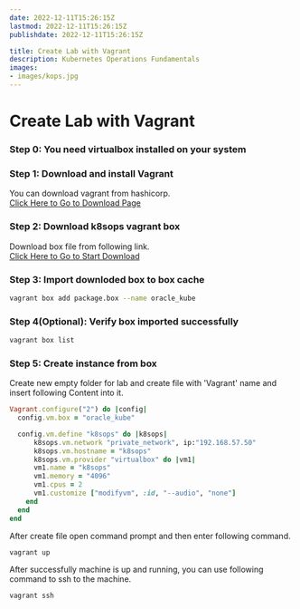 ```yaml
---
date: 2022-12-11T15:26:15Z
lastmod: 2022-12-11T15:26:15Z
publishdate: 2022-12-11T15:26:15Z

title: Create Lab with Vagrant
description: Kubernetes Operations Fundamentals
images:
- images/kops.jpg
---
```


# Create Lab with Vagrant
### Step 0: You need virtualbox installed on your system
### Step 1: Download and install Vagrant
You can download vagrant from hashicorp.  
[Click Here to Go to Download Page](https://developer.hashicorp.com/vagrant/downloads)  

### Step 2: Download k8sops vagrant box
Download box file from following link.  
[Click Here to Go to Start Download](https://s3.ir-thr-at1.arvanstorage.ir/k8sops/package.box)

### Step 3: Import downloded box to box cache
```bash
vagrant box add package.box --name oracle_kube
```

### Step 4(Optional): Verify box imported successfully
```bash
vagrant box list
```

### Step 5: Create instance from box
Create new empty folder for lab and create file with 'Vagrant' name and insert following Content into it.
```ruby
Vagrant.configure("2") do |config|
  config.vm.box = "oracle_kube"

  config.vm.define "k8sops" do |k8sops|
	  k8sops.vm.network "private_network", ip:"192.168.57.50"
	  k8sops.vm.hostname = "k8sops"
	  k8sops.vm.provider "virtualbox" do |vm1|
      vm1.name = "k8sops"
      vm1.memory = "4096"
      vm1.cpus = 2
      vm1.customize ["modifyvm", :id, "--audio", "none"]
    end
  end
end
```
After create file open command prompt and then enter following command.
```bash
vagrant up
```
After successfully machine is up and running, you can use following command to ssh to the machine.
```bash
vagrant ssh
```